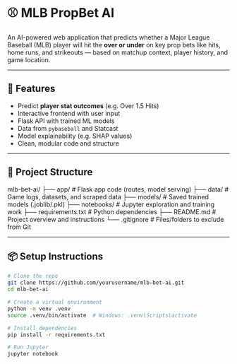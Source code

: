# ⚾️ MLB PropBet AI

An AI-powered web application that predicts whether a Major League Baseball (MLB) player will hit the **over or under** on key prop bets like hits, home runs, and strikeouts — based on matchup context, player history, and game location.

---

## 🚀 Features

- Predict **player stat outcomes** (e.g. Over 1.5 Hits)
- Interactive frontend with user input
- Flask API with trained ML models
- Data from `pybaseball` and Statcast
- Model explainability (e.g. SHAP values)
- Clean, modular code and structure

---

## 📁 Project Structure

mlb-bet-ai/
├── app/ # Flask app code (routes, model serving)
├── data/ # Game logs, datasets, and scraped data
├── models/ # Saved trained models (.joblib/.pkl)
├── notebooks/ # Jupyter exploration and training work
├── requirements.txt # Python dependencies
├── README.md # Project overview and instructions
└── .gitignore # Files/folders to exclude from Git

---

## 📦 Setup Instructions

```bash
# Clone the repo
git clone https://github.com/yourusername/mlb-bet-ai.git
cd mlb-bet-ai

# Create a virtual environment
python -m venv .venv
source .venv/bin/activate  # Windows: .venv\Scripts\activate

# Install dependencies
pip install -r requirements.txt

# Run Jupyter
jupyter notebook
